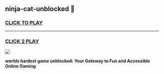 
## ninja-cat-unblocked 👋
<h3>
<a href="https://premium.freeplayer.one?title=ninja-cat-unblocked&ref=14F">CLICK TO PLAY</a></h3>
<hr>

<h3>
<a href="https://premium.freeplayer.one?title=ninja-cat-unblocked&ref=14F">CLICK 2 PLAY</a>
  
</h3>

<a href="https://premium.freeplayer.one?title=ninja-cat-unblocked&ref=12F/"><img src="https://clearcache.store/games.png"></a>


**worlds hardest game unblocked: Your Gateway to Fun and Accessible Online Gaming**
